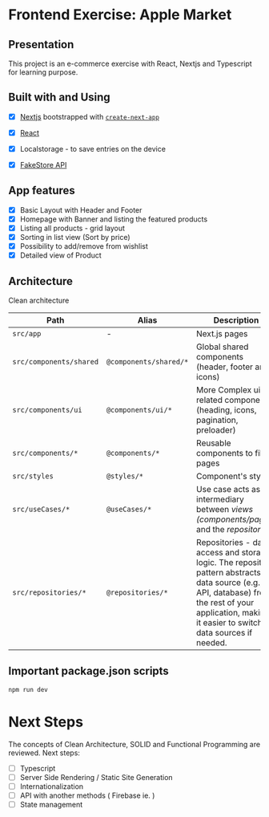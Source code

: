# Frontend Exercise: Apple Market

## Presentation
This project is an e-commerce exercise with React, Nextjs and Typescript for learning purpose.

## Built with and Using
- [x] [Nextjs](https://nextjs.org/) bootstrapped with [`create-next-app`](https://github.com/vercel/next.js/tree/canary/packages/create-next-app)
- [x] [React](https://react.dev/)
- [x] Localstorage - to save entries on the device
- [x] [FakeStore API](https://fakestoreapi.com)


## App features
- [x] Basic Layout with Header and Footer
- [x] Homepage with Banner and listing the featured products
- [x] Listing all products - grid layout
- [x] Sorting in list view (Sort by price)
- [x] Possibility to add/remove from wishlist
- [x] Detailed view of Product

## Architecture
Clean architecture

| Path |  Alias | Description  |
|---|---|---|
| `src/app`  | -  | Next.js pages |
| `src/components/shared`  | `@components/shared/*`  | Global shared components (header, footer and icons)  |
| `src/components/ui`  | `@components/ui/*`  | More Complex ui related components (heading, icons, pagination, preloader)  |
| `src/components/*`  | `@components/*`  | Reusable components to fill pages |
| `src/styles`  | `@styles/*`  | Component's styles  |
| `src/useCases/*`  | `@useCases/*`  | Use case acts as an intermediary between *views (components/pages)* and the *repositories*  |
| `src/repositories/*`  | `@repositories/*`  | Repositories - data access and storage logic. The repository pattern abstracts the data source (e.g., API, database) from the rest of your application, making it easier to switch data sources if needed. |


## Important package.json scripts

```bash
npm run dev
```

# Next Steps
The concepts of Clean Architecture, SOLID and Functional Programming are reviewed. Next steps:

- [ ] Typescript
- [ ] Server Side Rendering / Static Site Generation
- [ ] Internationalization
- [ ] API with another methods ( Firebase ie. )
- [ ] State management
